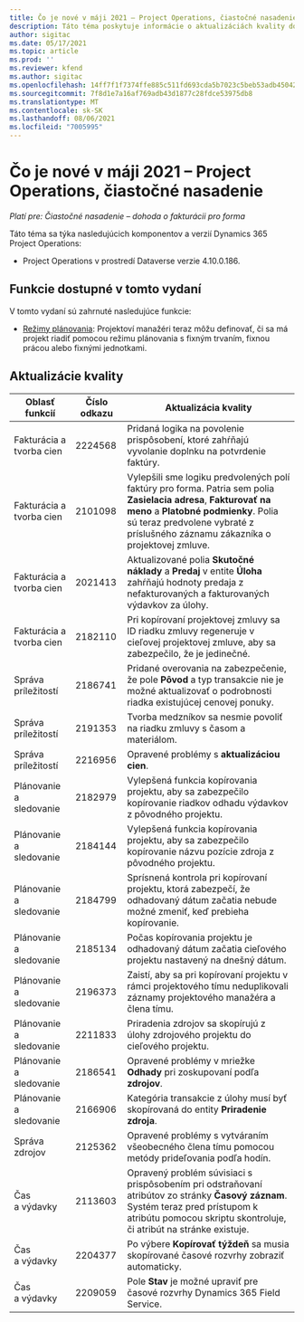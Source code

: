 ```yaml
---
title: Čo je nové v máji 2021 – Project Operations, čiastočné nasadenie
description: Táto téma poskytuje informácie o aktualizáciách kvality dostupných vo vydaní Project Operations, čiastočné nasadenie, z mája 2021.
author: sigitac
ms.date: 05/17/2021
ms.topic: article
ms.prod: ''
ms.reviewer: kfend
ms.author: sigitac
ms.openlocfilehash: 14ff7f1f7374ffe885c511fd693cda5b7023c5beb53adb45042ddda1e932c93d
ms.sourcegitcommit: 7f8d1e7a16af769adb43d1877c28fdce53975db8
ms.translationtype: MT
ms.contentlocale: sk-SK
ms.lasthandoff: 08/06/2021
ms.locfileid: "7005995"
---
```

# <a name="whats-new-may-2021---project-operations-lite-deployment"></a>Čo je nové v máji 2021 – Project Operations, čiastočné nasadenie

_Platí pre: Čiastočné nasadenie – dohoda o fakturácii pro forma_

Táto téma sa týka nasledujúcich komponentov a verzií Dynamics 365 Project Operations:

   - Project Operations v prostredí Dataverse verzie 4.10.0.186.

## <a name="features-included-in-this-release"></a>Funkcie dostupné v tomto vydaní

V tomto vydaní sú zahrnuté nasledujúce funkcie:

- [Režimy plánovania](../../project-management/scheduling-modes.md): Projektoví manažéri teraz môžu definovať, či sa má projekt riadiť pomocou režimu plánovania s fixným trvaním, fixnou prácou alebo fixnými jednotkami.

## <a name="quality-updates"></a>Aktualizácie kvality

| **Oblasť funkcií** | **Číslo odkazu** | **Aktualizácia kvality** |
| --- | --- | --- |
| Fakturácia a tvorba cien | 2224568 | Pridaná logika na povolenie prispôsobení, ktoré zahŕňajú vyvolanie doplnku na potvrdenie faktúry. |
| Fakturácia a tvorba cien | 2101098 | Vylepšili sme logiku predvolených polí faktúry pro forma. Patria sem polia **Zasielacia adresa**, **Fakturovať na meno** a **Platobné podmienky**. Polia sú teraz predvolene vybraté z príslušného záznamu zákazníka o projektovej zmluve. |
| Fakturácia a tvorba cien | 2021413 | Aktualizované polia **Skutočné náklady** a **Predaj** v entite **Úloha** zahŕňajú hodnoty predaja z nefakturovaných a fakturovaných výdavkov za úlohy. |
| Fakturácia a tvorba cien | 2182110 | Pri kopírovaní projektovej zmluvy sa ID riadku zmluvy regeneruje v cieľovej projektovej zmluve, aby sa zabezpečilo, že je jedinečné. |
| Správa príležitostí | 2186741 | Pridané overovania na zabezpečenie, že pole **Pôvod** a typ transakcie nie je možné aktualizovať o podrobnosti riadka existujúcej cenovej ponuky. |
| Správa príležitostí | 2191353 | Tvorba medzníkov sa nesmie povoliť na riadku zmluvy s časom a materiálom. |
| Správa príležitostí | 2216956 | Opravené problémy s **aktualizáciou cien**. |
| Plánovanie a sledovanie | 2182979 | Vylepšená funkcia kopírovania projektu, aby sa zabezpečilo kopírovanie riadkov odhadu výdavkov z pôvodného projektu. |
| Plánovanie a sledovanie | 2184144 | Vylepšená funkcia kopírovania projektu, aby sa zabezpečilo kopírovanie názvu pozície zdroja z pôvodného projektu. |
| Plánovanie a sledovanie | 2184799 | Sprísnená kontrola pri kopírovaní projektu, ktorá zabezpečí, že odhadovaný dátum začatia nebude možné zmeniť, keď prebieha kopírovanie. |
| Plánovanie a sledovanie | 2185134 | Počas kopírovania projektu je odhadovaný dátum začatia cieľového projektu nastavený na dnešný dátum. |
| Plánovanie a sledovanie | 2196373 | Zaistí, aby sa pri kopírovaní projektu v rámci projektového tímu neduplikovali záznamy projektového manažéra a člena tímu. |
| Plánovanie a sledovanie | 2211833 | Priradenia zdrojov sa skopírujú z úlohy zdrojového projektu do cieľového projektu. |
| Plánovanie a sledovanie | 2186541 | Opravené problémy v mriežke **Odhady** pri zoskupovaní podľa **zdrojov**. |
| Plánovanie a sledovanie | 2166906 | Kategória transakcie z úlohy musí byť skopírovaná do entity **Priradenie zdroja**. |
| Správa zdrojov | 2125362 | Opravené problémy s vytváraním všeobecného člena tímu pomocou metódy prideľovania podľa hodín. |
| Čas a výdavky | 2113603 | Opravený problém súvisiaci s prispôsobením pri odstraňovaní atribútov zo stránky **Časový záznam**. Systém teraz pred prístupom k atribútu pomocou skriptu skontroluje, či atribút na stránke existuje. |
| Čas a výdavky | 2204377 | Po výbere **Kopírovať týždeň** sa musia skopírované časové rozvrhy zobraziť automaticky. |
| Čas a výdavky | 2209059 | Pole **Stav** je možné upraviť pre časové rozvrhy Dynamics 365 Field Service. |
